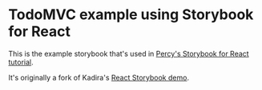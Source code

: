 # TodoMVC example using Storybook for React

This is the example storybook that's used in [Percy's Storybook for React tutorial](https://percy.io/docs/tutorials/storybook-for-react).

It's originally a fork of Kadira's [React Storybook demo](https://github.com/kadira-samples/react-storybook-demo).
